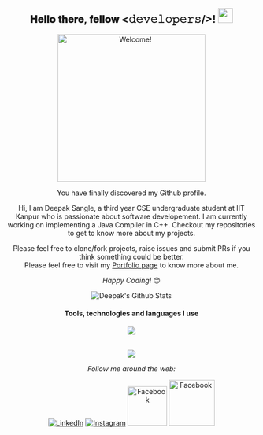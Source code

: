 <div align="center">
<h2> 𝐇𝐞𝐥𝐥𝐨 𝐭𝐡𝐞𝐫𝐞, 𝐟𝐞𝐥𝐥𝐨𝐰 <𝚍𝚎𝚟𝚎𝚕𝚘𝚙𝚎𝚛𝚜/>! <img src="https://tenor.com/blOVi.gif" width="30" ></h2>
</div>


<div align="center" width="50">

<img src="https://media.giphy.com/media/v1.Y2lkPTc5MGI3NjExYTFkNTVlYjNhZDNkYzdhNmJjYzgxMzhmNTVjNjdlMGViYzdkNDhjNiZjdD1n/7U6oeHCxEuq2CERuAY/giphy.gif" alt="Welcome!" width="300"/>

</div>

<div align="center">

You have finally discovered my Github profile. <br>

Hi, I am Deepak Sangle, a third year CSE undergraduate student at IIT Kanpur who is passionate about software developement. I am currently working on implementing a Java Compiler in C++. Checkout my repositories to get to know more about my projects.

Please feel free to clone/fork projects, raise issues and submit PRs if you think something could be better. <br>
Please feel free to visit my <a href="https://home.iitk.ac.in/~sangleds20/">Portfolio page</a> to know more about me.

<i>Happy Coding!</i> 😊

</div>

<div align="center">

<img align="center" src="https://github-readme-stats.vercel.app/api?username=Deepak-Sangle&include_all_commits=true&count_private=true&show_icons=true&line_height=20&title_color=7A7ADB&icon_color=2234AE&text_color=D3D3D3&bg_color=0,000000,130F40" alt="Deepak's Github Stats">

<br/>


<h4 align="center">Tools, technologies and languages I use</h4>
<br./>
<div align="center">
<code><img src="https://skillicons.dev/icons?i=html,css,react,redux,nodejs,express,nest,mongodb,mysql,spring,c,cpp,cs,java,javascript,typescript,python,haskell,ruby,git,postman&perline=7">
</code>

<br/>

![](https://komarev.com/ghpvc/?username=Deepak-Sangle)

<i>Follow me around the web:</i><br>

<a href="https://www.linkedin.com/in/deepak-sangle-684218212/" target="_blank"><img src="https://img.shields.io/badge/LinkedIn-%230077B5.svg?&style=flat-square&logo=linkedin&logoColor=white" alt="LinkedIn"></a>
<a href="https://www.instagram.com/_.always_deepak._" target="_blank"><img src="https://img.shields.io/badge/Instagram-%23E4405F.svg?&style=flat-square&logo=instagram&logoColor=white" alt="Instagram"></a>
<a href="https://www.facebook.com/people/Deepak-Sangle/pfbid04z16pPQ5NWkbRpEFDi4S3heoHrMpppR6i88qyKoQDth1CMNEM2wwYcyopUETU9kBl/" target="_blank"><img width="80px" src="https://img.shields.io/badge/Facebook-1877F2?style=for-the-badge&logo=facebook&logoColor=white" alt="Facebook"></a>
<a href="https://codeforces.com/profile/Strawhat-Deepak" target="_blank"><img width="93px" src="https://img.shields.io/badge/Codeforces-445f9d?style=for-the-badge&logo=Codeforces&logoColor=white" alt="Facebook"></a>



</div>

</div>
